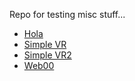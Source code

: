 
Repo for testing misc stuff...

* [Hola](hola.html)
* [Simple VR](simplevr.html)
* [Simple VR2](simplevr2.html)
* [Web00](web00.html)
